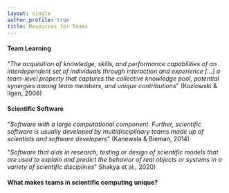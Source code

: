 ```yaml
---
layout: single
author_profile: true
title: Resources for Teams
---
```


#### Team Learning

"*The acquisition of knowledge, skills, and performance capabilities of an interdependent set of individuals through interaction and experience [...] a team-level property that captures the collective knowledge pool, potential synergies among team members, and unique contributions*" (Kozlowski & Ilgen, 2006)


#### Scientific Software


"*Software with a large computational component. Further, scientific software is usually developed by multidisciplinary teams made up of scientists and software developers*" (Kanewala & Bieman, 2014)

"*Software that aids in research, testing or design of scientific models that are used to explain and predict the behavior of real objects or systems in a variety of scientific disciplines*" Shakya et al., 2020)


#### What makes teams in scientific computing unique?